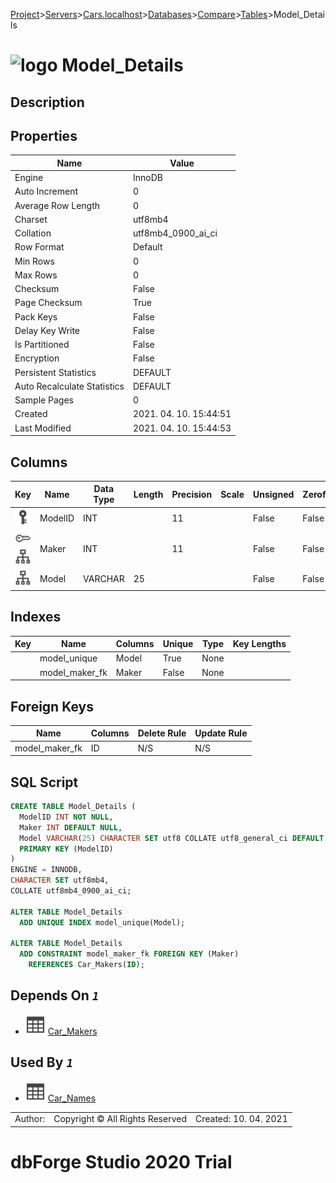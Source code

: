 [Project](../../../../../startpage.md)>[Servers](../../../../Servers.md)>[Cars.localhost](../../../Cars.localhost.md)>[Databases](../../Databases.md)>[Compare](../Compare.md)>[Tables](Tables.md)>Model_Details


# ![logo](../../../../../Images/table64.svg) Model_Details

## <a name="#Description"></a>Description
> 
## <a name="#Properties"></a>Properties
|Name|Value|
|---|---|
|Engine|InnoDB|
|Auto Increment|0|
|Average Row Length|0|
|Charset|utf8mb4|
|Collation|utf8mb4_0900_ai_ci|
|Row Format|Default|
|Min Rows|0|
|Max Rows|0|
|Checksum|False|
|Page Checksum|True|
|Pack Keys|False|
|Delay Key Write|False|
|Is Partitioned|False|
|Encryption|False|
|Persistent Statistics|DEFAULT|
|Auto Recalculate Statistics|DEFAULT|
|Sample Pages|0|
|Created|2021. 04. 10. 15:44:51|
|Last Modified|2021. 04. 10. 15:44:53|


## <a name="#Columns"></a>Columns
|Key|Name|Data Type|Length|Precision|Scale|Unsigned|Zerofill|Binary|Not Null|Auto Increment|Default|Virtual|Description|
|:---:|---|---|---|---|---|---|---|---|---|---|---|---|---|
|[![Primary Key ](../../../../../Images/primarykey.svg)](#Indexes)|ModelID|INT||11||False|False|False|True|False||False||
|[![Foreign Keys model_maker_fk: Car_Makers](../../../../../Images/foreignkey.svg)](#ForeignKeys)[![Indexes model_maker_fk](../../../../../Images/index.svg)](#Indexes)|Maker|INT||11||False|False|False|False|False|NULL|False||
|[![Indexes model_unique](../../../../../Images/index.svg)](#Indexes)|Model|VARCHAR|25|||False|False|False|False|False|NULL|False||

## <a name="#Indexes"></a>Indexes
|Key|Name|Columns|Unique|Type|Key Lengths|
|:---:|---|---|---|---|---|
||model_unique|Model|True|None||
||model_maker_fk|Maker|False|None||

## <a name="#ForeignKeys"></a>Foreign Keys
|Name|Columns|Delete Rule|Update Rule|
|---|---|---|---|
|model_maker_fk|ID|N/S|N/S|

## <a name="#SqlScript"></a>SQL Script
```SQL
CREATE TABLE Model_Details (
  ModelID INT NOT NULL,
  Maker INT DEFAULT NULL,
  Model VARCHAR(25) CHARACTER SET utf8 COLLATE utf8_general_ci DEFAULT NULL,
  PRIMARY KEY (ModelID)
)
ENGINE = INNODB,
CHARACTER SET utf8mb4,
COLLATE utf8mb4_0900_ai_ci;

ALTER TABLE Model_Details 
  ADD UNIQUE INDEX model_unique(Model);

ALTER TABLE Model_Details 
  ADD CONSTRAINT model_maker_fk FOREIGN KEY (Maker)
    REFERENCES Car_Makers(ID);
```

## <a name="#DependsOn"></a>Depends On _`1`_
- ![Table](../../../../../Images/table.svg) [Car_Makers](Car_Makers.md)


## <a name="#UsedBy"></a>Used By _`1`_
- ![Table](../../../../../Images/table.svg) [Car_Names](Car_Names.md)


||||
|---|---|---|
|Author: |Copyright © All Rights Reserved|Created: 10. 04. 2021|
# dbForge Studio 2020 Trial